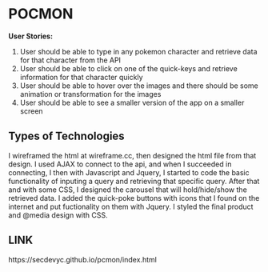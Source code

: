 <h1>POCMON</h1>

<b>User Stories:</b>
1. User should be able to type in any pokemon character and retrieve data for that character from the API
2. User should be able to click on one of the quick-keys and retrieve information for that character quickly
3. User should be able to hover over the images and there should be some animation or transformation for the images
4. User should be able to see a smaller version of the app on a smaller screen


<h2>Types of Technologies</h2>
I wireframed the html at wireframe.cc, then designed the html file from that design. 
I used AJAX to connect to the api, and when I succeeded in connecting, I then with Javascript and Jquery, I started to code the basic functionality of inputing a query and retrieving that specific query. After that and with some CSS, I designed the carousel that will hold/hide/show the retrieved data. I added the quick-poke buttons with icons that I found on the internet and put fuctionality on them with Jquery. I styled the final product and @media design with CSS. 

<h2>LINK</h2>
https://secdevyc.github.io/pcmon/index.html

